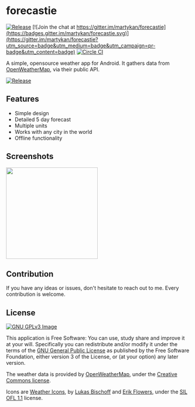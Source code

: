 # forecastie

[![Release](https://img.shields.io/github/release/martykan/forecastie.svg)](https://github.com/martykan/forecastie/releases)
[![Join the chat at https://gitter.im/martykan/forecastie](https://badges.gitter.im/martykan/forecastie.svg)](https://gitter.im/martykan/forecastie?utm_source=badge&utm_medium=badge&utm_campaign=pr-badge&utm_content=badge)
[![Circle CI](https://circleci.com/gh/martykan/forecastie/tree/master.svg?style=svg)](https://circleci.com/gh/martykan/forecastie/tree/master)

A simple, opensource weather app for Android. It gathers data from [OpenWeatherMap](http://openweathermap.org/), via their public API.

[![Release](https://upload.wikimedia.org/wikipedia/commons/thumb/0/0d/Get_it_on_F-Droid.svg/200px-Get_it_on_F-Droid.svg.png)](https://f-droid.org/repository/browse/?fdid=cz.martykan.forecastie)

## Features
* Simple design
* Detailed 5 day forecast
* Multiple units
* Works with any city in the world
* Offline functionality

## Screenshots
[<img src="http://i.imgur.com/sqEAnJW.png" width=250>](http://i.imgur.com/sqEAnJW.png)

## Contribution
If you have any ideas or issues, don't hesitate to reach out to me. Every contribution is welcome.

## License
[![GNU GPLv3 Image](https://www.gnu.org/graphics/gplv3-127x51.png)](http://www.gnu.org/licenses/gpl-3.0.en.html)  

This application is Free Software: You can use, study share and improve it at your
will. Specifically you can redistribute and/or modify it under the terms of the
[GNU General Public License](https://www.gnu.org/licenses/gpl.html) as
published by the Free Software Foundation, either version 3 of the License, or
(at your option) any later version.

The weather data is provided by [OpenWeatherMap](http://openweathermap.org/), under the <a href='http://creativecommons.org/licenses/by-sa/2.0/'>Creative Commons license</a>.

Icons are <a href='https://erikflowers.github.io/weather-icons/'>Weather Icons</a>, by <a href='http://www.twitter.com/artill'>Lukas Bischoff</a> and <a href='http://www.twitter.com/Erik_UX'>Erik Flowers</a>, under the <a href='http://scripts.sil.org/OFL'>SIL OFL 1.1</a> license.
